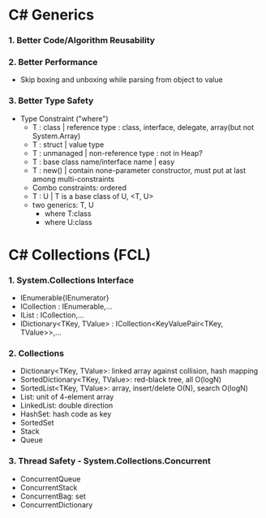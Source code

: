 # C# Generics

### 1. Better Code/Algorithm Reusability

### 2. Better Performance
* Skip boxing and unboxing while parsing from object to value

### 3. Better Type Safety
* Type Constraint ("where")
    * T : class | reference type : class, interface, delegate, array(but not System.Array)
    * T : struct | value type
    * T : unmanaged | non-reference type : not in Heap?
    * T : base class name/interface name | easy
    * T : new() | contain none-parameter constructor, must put at last among multi-constraints
    * Combo constraints: ordered
    * T : U | T is a base class of U, <T, U>
    * two generics: T, U
        * where T:class
        * where U:class

# C# Collections (FCL)

### 1. System.Collections Interface
* IEnumerable<T>{IEnumerator<T>}
* ICollection<T> : IEnumerable<T>,...
* IList<T> : ICollection<T>,...
* IDictionary<TKey, TValue> : ICollection<KeyValuePair<TKey, TValue>>,...

### 2. Collections
* Dictionary<TKey, TValue>: linked array against collision, hash mapping
* SortedDictionary<TKey, TValue>: red-black tree, all O(logN)
* SortedList<TKey, TValue>: array, insert/delete O(N), search O(logN)
* List<T>: unit of 4-element array
* LinkedList<T>: double direction
* HashSet<T>: hash code as key
* SortedSet<T>
* Stack
* Queue

### 3. Thread Safety - System.Collections.Concurrent
* ConcurrentQueue
* ConcurrentStack
* ConcurrentBag: set
* ConcurrentDictionary
